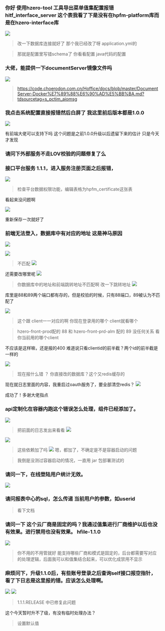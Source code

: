 ### 你好  使用hzero-tool 工具导出菜单值集配置报错   hitf_interface_server  这个表我看了下是没有在hpfm-platform库而是在hzero-interface库  

![](https://img2018.cnblogs.com/blog/1231979/201912/1231979-20191213130104047-1818137123.png)

>改一下数据库连接就好了
那个我已经改了呀  application.yml的

>那就是配置里写错schema了  你看看配置  java代码的配置



### 大佬，能提供一下documentServer镜像文件吗

![](https://img2018.cnblogs.com/blog/1231979/201912/1231979-20191213130155835-134623672.png)

>https://code.choerodon.com.cn/Hoffice/docs/blob/master/DocumentServer-Docker%E7%89%88%E6%90%AD%E5%BB%BA.md?tdsourcetag=s_pctim_aiomsg


### 我点击系统配置直接报错然后白屏了 我这里前后版本都是1.0.0

![](https://img2018.cnblogs.com/blog/1231979/201912/1231979-20191213130252094-1356494153.png)

有前端大佬可以支持下吗 这个问题是之前1.0.0升级以后遗留下来的估计 只是今天才发现


### 请问下外部服务不走LOV校验的问题修复了么


### 接口平台服务 1.1.1，进入服务注册页面之后报错，
![](https://img2018.cnblogs.com/blog/1231979/201912/1231979-20191213130437368-1777527161.png)

>检查平台数据权限功能，编辑表格为hpfm_certificate这张表

看起来没问题啊

![](https://img2018.cnblogs.com/blog/1231979/201912/1231979-20191213130548997-897714.png)

重新保存一次就好了


### 前端无法登入，数据库中有对应的地址 这是神马原因


![](https://img2018.cnblogs.com/blog/1231979/201912/1231979-20191213130448608-1969815690.png)

![](https://img2018.cnblogs.com/blog/1231979/201912/1231979-20191213130503904-2139234160.png)


>不匹配
![](https://img2018.cnblogs.com/blog/1231979/201912/1231979-20191213130535427-1154738780.png)

还需要改哪里呢
![](https://img2018.cnblogs.com/blog/1231979/201912/1231979-20191213130602485-409484306.png)


>你数据库中的地址和前端跳转地址不匹配啊   改一下跳转地址 
![](https://img2018.cnblogs.com/blog/1231979/201912/1231979-20191213130707383-317727391.png)

库里是88和89两个端口都有存的，但是校验的时候，只有88端口，89被认为不匹配了

![](https://img2018.cnblogs.com/blog/1231979/201912/1231979-20191213130803170-360249587.png)

>这个跟 client一一对应的啊  你现在登录用的哪个 client就看哪个

>hzero-front-prod配的 88 和 hzero-front-prd-alm 配的 89 没任何关系 看你当前用的哪个client

不应该是这样嘛，还是报的400
难道说只看clientid的前半截？两个id的前半截是一样的

![](https://img2018.cnblogs.com/blog/1231979/201912/1231979-20191213130913540-294360493.png)

>现在报什么错 ？ 你直接改的数据库？这个又redis缓存的

现在就日志里面的内容，我重启过oauth服务了，要全部清空redis？
![](https://img2018.cnblogs.com/blog/1231979/201912/1231979-20191213131018540-716588780.png)

成功了！多谢大佬指点


### api定制化在容器内跑这个错误怎么处理，组件已经添加了。
![](https://img2018.cnblogs.com/blog/1231979/201912/1231979-20191213130839426-1587701421.png)

>把前面的日志发出来看看
![](https://img2018.cnblogs.com/blog/1231979/201912/1231979-20191213131038801-1196282197.png)

![](https://img2018.cnblogs.com/blog/1231979/201912/1231979-20191213131109886-1936324078.png)

>这些依赖加了吗
![](https://img2018.cnblogs.com/blog/1231979/201912/1231979-20191213131128804-1462679456.png)
嗯，都加了，不确定是不是容器启动的问题

>我倒是没测过容器启动的情况，一直用 jar 包部署测试的


### 请问一下，在线登陆用户统计无效。
![](https://img2018.cnblogs.com/blog/1231979/201912/1231979-20191213131154010-1792578827.png)



### 请问报表中心的sql，怎么传递 当前用户的参数，如userid
>看下文档


### 请问一下 这个云厂商是固定的吗？我通过值集进行厂商维护以后也没有效果。进行禁用也没有效果。 hfile-1.1.0

![](https://img2018.cnblogs.com/blog/1231979/201912/1231979-20191213130741230-265173746.png)

>你不用的不用管就好 能支持哪些厂商和模式是固定的，后台都需要写对应的处理逻辑，后面我可以和值集结合起来，可以优化成禁用不显示


### 麻烦问下，升级1.1.0后，有些账号登录之后查询self接口报空指针，看了下日志是这里报的错。应该怎么处理啊。
![](https://img2018.cnblogs.com/blog/1231979/201912/1231979-20191213130323344-1010754440.png)
![](https://img2018.cnblogs.com/blog/1231979/201912/1231979-20191213130335396-1025083597.png)

>1.1.1.RELEASE 中已修复此问题

这个今天暂时升不了级，有没有临时处理办法？

>设置默认值
